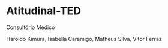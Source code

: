 # Atitudinal-TED
Consultório Médico

Haroldo Kimura, Isabella Caramigo, Matheus Silva, Vitor Ferraz
